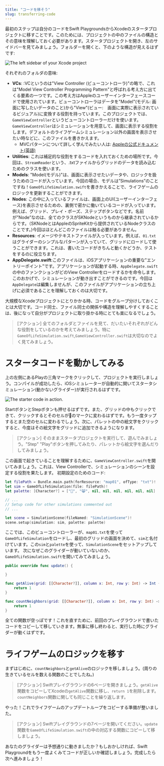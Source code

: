 ```yaml
---
title: "コードを移そう"
slug: transferring-code
---
```


最初のステップは自分のコードをSwift PlaygroundsからXcodeのスタータプロジェクトに移すことです。このためには、プロジェクトの中のファイルの構造とその意味を理解しておく必要があります。スタータプロジェクトを開き、左のサイドバーを見てみましょう。フォルダーを開くと、下のような構造が見えるはずです:

![The left sidebar of your Xcode project](assets/project-hierarchy.png)

それぞれのフォルダの意味:

- __VCs__: :VCというのは"View Controller (ビューコントローラ)"の略で、これは"Model View Controller Programming Pattern"と呼ばれる考え方に出てくる要素の一つです。この考え方はAppleのユーザーインターフェースコードで使用されています。ビューコントローラはデータを"Model"(モデル: 画面に写したいデータのこと)から"View"(ビュー:　画面に実際に表示されているビジュアル)に変換する役割を持っています。このプロジェクトでは、`GameViewController`というビューコントローラーだけを使います。`GameViewController`はシミュレーションを用意して、画面に表示する役割をします。デフォルトのライフゲームシミュレーション以外の画面を表示させたい時などに、このファイルを書きかえます。
  - MVCパターンについて詳しく学んでみたい人は: [Appleの公式ドキュメント(英語)](https://developer.apple.com/library/mac/documentation/General/Conceptual/DevPedia-CocoaCore/MVC.html)
- __Utilities__: これは補足的な役割をするコードを入れておくための場所です。今回は、`StreamReader`という、.txtファイルからグリッドのデータを読み込むためのクラスを使います。
- __Models__: "Model(モデル)"は、画面に表示させたいデータや、ロジックを扱うためのコードが入っています。今回の場合、モデルは”Simulations”のことですね！`GameOfLifeSimulation.swift`を書きかえることで、ライフゲームのロジックを更新することができます。
- __Nodes__: この中に入っているファイルは、画面上のUI(ユーザーインターフェース)を表示させるための、裏側で密かに働いているコードが入っています。例えば、グリッド、プレイ・ポーズ、ステップボタンなどです。名前が”Node”なのは、全てのクラスがSKNodeというものから継承されているからです。（SKNodeとはAppleのSpriteKitから提供されているNodeクラスのことです。)今回はほとんどこのファイルは触る必要がありません。
- __Resources__: イメージやテキストファイルが入っています。例えば、`01.txt`はグライダーのシンプルなパターンが入っていて、グリッドにロードして使うことができます。これは、書いたコードがきちんと動くかどうか、テストをするのに役立ちます。
- __AppDelegate.swift__:このファイルは、iOSアプリケーションの重要な"エントリーポイント"です。アプリケーションが起動する時、`AppDelegate.swift`の中のファンクションがどのView Controllerをロードするかを命令します。このおかげで、シミュレーションが動き出すことができるのです。今回は`AppDelegate`は編集しませんが、このファイルがアプリケーションの立ち上げに必須であることを理解しておくのは大切です。

大規模なXcodeプロジェクトにとりかかる時、コードをグループ分けしておくことは大切です。コード同士、ファイル同士の関係や構造を理解しやすくすることは、後になって自分がプロジェクトに取り掛かる時にとても楽になるでしょう。

> [アクション]
> 全てのフォルダとファイルを見て、だいたいそれぞれがどんな役割をしているのかを考えてみましょう。特に`GameOfLifeSimulation.swift`,`GameViewController.swift`は大切なのでよく見てみましょう。

# スタータコードを動かしてみる

上の左側にあるPlayの三角マークをクリックして、プロジェクトを実行しましょう。コンパイルが成功したら、iOSシミュレーターが自動的に開いてスタータシミュレーション(動かないグライダー)が実行されるはずです。

![The starter code in action.](assets/starter-state.png)

StartボタンとStepボタンも押せるはずです。また、グリッドの中もクリックできて、クリックするとそのセルが👾のマークに変わるはずです。もう一度タップするとまた空のセルに変わるでしょう。次に、パレットの中の絵文字をクリックすると、今度はその絵文字をグリッドに追加できるようになります。

> [アクション]
> そのままスタータプロジェクトを実行して、遊んでみましょう。"Step" "Play"ボタンを押してみたり、パレットから絵文字を選んだりしてみましょう。

この画面で起きていることを理解するために、`GameViewController.swift`を開いてみましょう。これは、View Controllerで、シミュレーションのシーンを設定する役割を果たします。
初期設定のためのコード:

```swift
let filePath = Bundle.main.path(forResource: "map01", ofType: "txt")!
let sim = GameOfLifeSimulation(file: filePath)!
let palette: [Character?] = ["👾", "😸", nil, nil, nil, nil, nil, nil]

// ...
// Setup code for other simulations commented out
// ...

let scene = SimulationScene(fileNamed: "SimulationScene")!
scene.setup(simulation: sim, palette: palette)
```

ここでは、このビューコントローラーが、`map01.txt`を使って`GameOfLifeSimulation`をロードし、最初のグリッドの画面を決めて、`sim`と名付けています。この`sim`と`palette`を使って、`SimulationScene`をセットアップしています。
次になぜこのグライダーが動いていないのか、`GameOfLifeSimulation.swift`を開いてみてみましょう。

```swift
public override func update() {

}

func getAlive(grid: [[Character?]], column x: Int, row y: Int) -> Int {
    return 1
}

func countNeighbors(grid: [[Character?]], column x: Int, row y: Int) -> Int {
    return 1
}
```

全ての関数が空っぽです！これを直すために、前回のプレイグラウンドで書いたコードをコピーして移していきます。無事に移し終わると、実行した時にグライダーが動くはずです。

# ライフゲームのロジックを移す

まずはじめに、`countNeighbors`と`getAlive`のロジックを移しましょう。(周りの生きているセルを数える関数のことでしたね。)

> [アクション]
> Swiftプレイグラウンドの6ページを開きましょう。`getAlive`関数をコピーしてXcodeの`getAlive`関数に移し、`return 1`を削除します。`countNeighbors`関数に関しても同じことを繰り返します。

やった！これでライフゲームのアップデートループをコピーする準備が整いました。

> [アクション]
> Swiftプレイグラウンドの7ページを開いてください。`update`関数を`GameOfLifeSimulation.swift`の中の対応する関数にコピーして移しましょう。

あなたのグライダーは予想通りに動きましたか？もしおかしければ、Swift Playgroundをもう一度よくみてコードが正しいか確認しましょう。完成したら次へ進みましょう！
